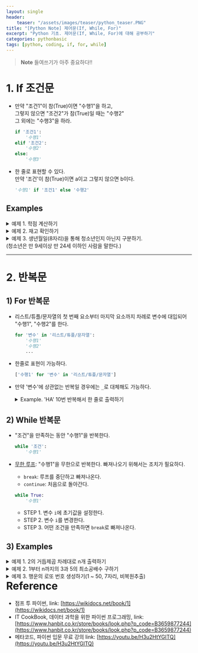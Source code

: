 ```yaml
---
layout: single
header:
    teaser: "/assets/images/teaser/python_teaser.PNG"
title: "[Python Note] 제어문(If, While, For)"
excerpt: "Python 기초. 제어문(If, While, For)에 대해 공부하기"
categories: pythonbasic
tags: [python, coding, if, for, while]
---
```


> **Note** 들여쓰기가 아주 중요하다!!

# 1. If 조건문
* 만약 "조건1"이 참(True)이면 "수행1"을 하고,<br>
그렇지 않으면 "조건2"가 참(True)일 때는 "수행2"<br>
그 외에는 "수행3"을 하라.

    ```python
    if '조건1':
        '수행1'
    elif '조건2':
        '수행2'
    else: 
        '수행3'
    ```

* 한 줄로 표현할 수 있다. <br>
만약 '조건'이 참(True)이면 a이고 그렇지 않으면 b이다. 

    ```python
    '수행1' if '조건1' else '수행2'
    ```

## Examples 
<details>
<summary>
예제 1. 학점 계산하기 
</summary>

<div markdown="1">

```python
name = 'Park Ji Soo'
score = 76

if score >= 90:
    grade = 'A'
elif score >= 80:
    grade = 'B'
elif score >= 70:
    grade = 'C'
elif score >= 60:
    grade = 'D'
else:
    grade = 'F'

print(name+'님의 학점은 '+grade+' 입니다.')
```
```
Park Ji Soo님의 학점은 C 입니다.
```
</div>
</details>

<details>
<summary>
예제 2. 재고 확인하기
</summary>

<div markdown="1">

```python
snack = '꿀꽈배기'
snacks = {'허니버터칩':1, '꼬깔콘':3, '양파링':10, '매운새우깡':4}

if snack not in snacks.keys():
    print('현재 '+ snack + '의 재고는 없습니다.')
else:
    print('현재 '+snack+'은 '+str(snacks[snack])+'개 남아있습니다.')
    
snack = '매운새우깡'
snacks = {'허니버터칩':1, '꼬깔콘':3, '양파링':10, '매운새우깡':4}

if snack not in snacks.keys():
    print('현재 '+ snack + '의 재고는 없습니다.')
else:
    print('현재 '+snack+'은 '+str(snacks[snack])+'개 남아있습니다.')
```
```
재 꿀꽈배기의 재고는 없습니다.
현재 매운새우깡은 4개 남아있습니다.
```
</div>
</details>

<details>
<summary>
예제 3. 생년월일(8자리)을 통해 청소년인지 아닌지 구분하기.<br>
(청소년은 만 9세이상 만 24세 이하인 사람을 말한다.) 
</summary>

<div markdown="1">

```python
name = 'Kim Young Hee'
birth = '20010315'

age = 2022 - int(birth[:4])

if 9 <= age <= 24:
    print(name + '님은 만 ' + str(age) + '세로 청소년입니다.')
else:
    print(name + '님은 만 ' + str(age) + '세로 청소년이 아닙니다.')
```
```
Kim Young Hee님은 만 21세로 청소년입니다.
```
</div>
</details>     

***

# 2. 반복문 
## 1) For 반복문
* 리스트/튜플/문자열의 첫 번째 요소부터 마지막 요소까지 차례로 변수에 대입되어 "수행1", "수행2"를 한다.

    ```python
    for '변수' in '리스트/튜플/문자열':
        '수행1'
        '수행2'
        ...
    ```

* 한줄로 표현이 가능하다. 

    ```python
    ['수행1' for '변수' in '리스트/튜플/문자열']
    ```

* 만약 '변수'에 상관없는 반복일 경우에는 `_`로 대체해도 가능하다. 

    <details>
    <summary>
    Example. 'HA' 10번 반복해서 한 줄로 출력하기
    </summary>

    <div markdown="1">

    ```python
    for _ in range(10):
        print('HA', end=' ')
    ```
    ```
    HA HA HA HA HA HA HA HA HA HA
    ```
    </div>
    </details>

## 2) While 반복문
* "조건"을 만족하는 동안 "수행1"을 반복한다.

    ```python
    while '조건':
        '수행1'
    ```

* <u>무한 루프</u>: "수행1"을 무한으로 반복한다. 빠져나오기 위해서는 조치가 필요하다.
    * `break`: 루프를 중단하고 빠져나온다. 
    * `continue`: 처음으로 돌아간다. 

    ```python
    while True:
        '수행1'
    ```

    * STEP 1. 변수 `i`에 초기값을 설정한다. 
    * STEP 2. 변수 `i`를 변경한다. 
    * STEP 3. 어떤 조건을 만족하면 `break`로 빠져나온다.

## 3) Examples

<details>
<summary>
예제 1. 2의 거듭제곱 차례대로 n개 출력하기
</summary>

<div markdown="1">

```python
n = 10

# For문 (한 줄)
lst = [2 ** i for i in range(n)]
print(lst)

# For문
lst = []
for i in range(n):
    lst.append(2 ** i)
    
print(lst)

# While문
i = 0
lst = []
while i < n:
    lst.append(2 ** i)
    i += 1

print(lst)

# While문(무한 루프)
i = 0
lst = []
while True:
    if i == n:
        break
    
    lst.append(2 ** i)
    i += 1
    
print(lst)
```
```
[1, 2, 4, 8, 16, 32, 64, 128, 256, 512]
[1, 2, 4, 8, 16, 32, 64, 128, 256, 512]
[1, 2, 4, 8, 16, 32, 64, 128, 256, 512]
[1, 2, 4, 8, 16, 32, 64, 128, 256, 512]
```
</div>
</details>

<details>
<summary>
예제 2. 1부터 n까지의 3과 5의 최소공배수 구하기
</summary>

<div markdown="1">

```python
n = 100

# For문(한 줄)
lst = [i for i in range(1,n+1) if (i % 3 == 0) and (i % 5 == 0)]
print(lst)

# For문 
lst = []
for i in range(1, n+1):
    if (i % 3 == 0) and (i % 5 == 0):
        lst.append(i)

print(lst)

# While문
i = 0
lst = []
while i < n:
    i += 1
    if (i % 3 == 0) and (i % 5 == 0):
        lst.append(i)

print(lst)

# While문(무한 루프)
i = 0
lst = []
while True:
    i += 1
    if (i % 3 == 0) and (i % 5 == 0):
        lst.append(i)
        
    if i == n:
        break

print(lst)
```
```
[15, 30, 45, 60, 75, 90]
[15, 30, 45, 60, 75, 90]
[15, 30, 45, 60, 75, 90]
[15, 30, 45, 60, 75, 90]
```
</div>
</details>

<details>
<summary>
예제 3. 행운의 로또 번호 생성하기(1 ~ 50, 7자리, 비복원추출)
</summary>

<div markdown="1">

`import random`에서 `randint(start, end)`함수를 이용하자. <br>
`randint`함수는 start부터 end 사이(end 포함안됨)의 정수를 랜덤으로 하나를 뽑는다. 

```python
import random 

# For문(한 줄) - 복원 추출
lotto = [random.randint(1, 50) for i in range(7)]
lotto.sort()
print(lotto)

# For문 - 비복원 추출
lotto = []
for _ in range(100):
    num = random.randint(1, 50)
    if num in lotto:
        continue
    else:
        lotto.append(num)
    
    if len(lotto) == 7:
        lotto.sort()
        break
    
print(lotto)

# While문 - 비복원 추출
lotto = []
while len(lotto) < 7:
    num = random.randint(1, 50)
    if num in lotto:
        continue
    else:
        lotto.append(num)
        lotto.sort()
        
print(lotto)

# While문(무한 루프) - 비복원 추출
lotto = []
while True:
    num = random.randint(1, 50)
    if num in lotto:
        continue
    else:
        lotto.append(num)
    
    if len(lotto) == 7:
        lotto.sort()
        break

print(lotto)
```
```
[5, 6, 11, 12, 13, 47, 49]
[3, 6, 11, 18, 24, 39, 49]
[8, 14, 33, 35, 38, 42, 43]
[1, 5, 20, 23, 33, 35, 42]
```
</div>
</details>

<div class="notice" markdown="1">
<h1 style='margin-top:0em'>Reference</h1>

* 점프 투 파이썬, link: [https://wikidocs.net/book/1](https://wikidocs.net/book/1)
* IT CookBook, 데이터 과학을 위한 파이썬 프로그래밍, link: [https://www.hanbit.co.kr/store/books/look.php?p_code=B3659877244](https://www.hanbit.co.kr/store/books/look.php?p_code=B3659877244)
* 메타코드, 파이썬 입문 무료 강의 link: [https://youtu.be/H3u2HtYGITQ](https://youtu.be/H3u2HtYGITQ)
</div>